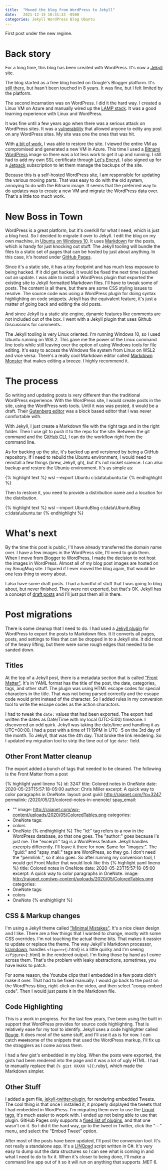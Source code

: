 ```yaml
---
title:  "Moved the blog from WordPress to Jekyll"
date:   2021-12-15 10:31:33 -0500
categories: Jekyll WordPress Blog Ubuntu
---
```

First post under the new regime.

# Back story

For a long time, this blog has been created with WordPress. It's now a <a href="https://jekyllrb.com/" target="_blank">Jekyll</a> site.

The blog started as a free blog hosted on Google's Blogger platform. It's <a href="http://anotherlab.blogspot.com/" target="_blank">still there</a>, but hasn't been touched in 8 years. It was fine, but I felt limited by the platform. 

The second incarnation was on WordPress. I did it the hard way. I created a Linux VM on Azure and manually wired up the <a href="https://en.wikipedia.org/wiki/LAMP_(software_bundle)" target="_blank">LAMP stack</a>. It was a good learning experience with Linux and WordPress.

It was fine until a few years ago when there was a serious attack on WordPress sites. It was a [vulnerability](https://blog.sucuri.net/2017/02/content-injection-vulnerability-wordpress-rest-api.html) that allowed anyone to edity any post on any WordPress sites. My site was one the ones that was hit.

With [a bit of work](/2017/02/21/and-then-my-blog-was-defaced/), I was able to restore the site. I viewed the entire VM as compromised and generated a new VM in Azure. This time I used a <a href="https://bitnami.com/stack/wordpress" target="_blank">Bitnami WordPress</a> image so there was a lot less work to get it up and running. I still had to add my own SSL certificate through <a href="https://letsencrypt.org/" target="_blank">Let's Encryt</a>. I also signed up for a <a href="jetpack.com/upgrade/backup/" target="_blank">Jetpack</a> subscription to let them manage the backups of the site.

Because this is a self-hosted WordPress site, I am responsible for updating the various moving parts. That was easy to do with the old system, annoying to do with the Bitnami image. It seems that the preferred way to do updates was to create a new VM and migrate the WordPress data over. That's a little too much work.

# New Boss in Town
WordPress is a great platform, but it's overkill for what I need, which is just a blog host. So I decided to migrate it over to Jekyll. I edit the blog on my own machine, in [Ubuntu on Windows 10](https://ubuntu.com/tutorials/ubuntu-on-windows#1-overview). It uses <a href="https://www.markdownguide.org/" target="_blank">Markdown</a> for the posts, which is handy for just knocking out stuff. The Jekyll tooling will bundle the files to a static set of pages that can be hosted by just about anything. In this case, it's hosted under <a href="https://pages.github.com/" target="_blank">GitHub Pages</a>.

Since it's a static site, it has a tiny footprint and has much less exposure to being hacked. If it did get hacked, it would be fixed the next time I pushed out an update. I was able to install a WordPress plugin that exported the existing site to Jekyll formatted Markdown files. I'll have to tweak some of posts. The content is all there, but there are some CSS styling issues to resolve. The source code was using a WordPress plugin for doing syntax highlighting on code snippets. Jekyll has the equivalent feature, it's just a matter of going back and editing the old posts.

And since Jekyll is a static site engine, dynamic features like comments are not included out of the box. I went with a Jekyll plugin that uses Github Discussions for comments..

The Jekyll tooling is very Linux oriented. I'm running Windows 10, so I used Ubuntu running on WSL2. This gave me the power of the Linux command line tools while still leaving over the option of using Windows tools for file editing. It's easy to access the Windows file system from Linux on WSL2 and vice versa. There's a really cool Markdown editor called <a href="markdownmonster.west-wind.com" target="_blank">Markdown Monster</a> that makes editing a breeze. I highly recommend it.

# The process
So writing and updating posts is very different than the traditional WordPress experience. With the WordPress site, I would create posts in the site, using the WordPress web tools. Until it was was posted, it would be a draft. Their <a href="https://wordpress.org/gutenberg/" target="_blank">Gutenberg editor</a> was a block based editor that I was never comfortable with.

With Jekyll, I just create a Markdown file with the right tags and in the right folder. Then I use git to push it to the repo for the site. Between the git command and the <a href="https://github.com/cli/cli" target="_blank">GitHub CLI</a>, I can do the workflow right from the command line.

As for backing up the site, it's backed up and versioned by being a GitHub repository. If I need to rebuild the Ubuntu environment, I would need to reinstall a few things (brew, Jekyll, gh), but it's not rocket science. I can also backup and restore the Ubuntu environment. It's as simple as:

{% highlight text %}
wsl --export Ubuntu c:\data\ubuntu.tar
{% endhighlight %}

Then to restore it, you need to provide a distribution name and a location for the distribution.

{% highlight text %}
wsl --import UbuntuBlog c:\data\UbuntuBlog c:\data\ubuntu.tar
{% endhighlight %}

# What's next
By the time this post is public, I'll have already transferred the domain name over. I have a few images in the WordPress site, I'll need to grab them. When I move from Blogger to WordPress, I made the decision to not host the images in WordPress. Almost all of my blog post images are hosted on my SmugMug site. I figured if I ever moved the blog again, that would be one less thing to worry about.

I also have some draft posts. I had a handful of stuff that I was going to blog about, but never finished. They were not exported, but that's OK. Jekyll has a concept of <a href="https://jekyllrb.com/docs/posts/" target="_blank">draft posts</a> and I'll just put them all in there.

# Post migrations
There is some cleanup that I need to do. I had used a [Jekyll plugin](https://github.com/benbalter/wordpress-to-jekyll-exporter) for WordPress to export the posts to Markdown files. It It converts all pages, posts, and settings to files that can be dropped in to a Jekyll site. It did most of the heavy lifting, but there were some rough edges that needed to be sanded down.

## Titles
At the top of a Jekyll post, there is a metadata section that is called ["Front Matter"](https://jekyllrb.com/docs/front-matter/). It's in YAML format has the title of the post, the date, categories, tags, and other stuff. The plugin was using HTML escape codes for special characters in the title. That was not being parsed correctly and the escape code would print instead of the character. So I added rules in my conversion tool to write the escape codes as the action charactors.

I had to tweak the `date:` values that had been exported. The export had written the dates as Date/Time with my local (UTC-5:00) timezone. I discovered an odd quirk. Jekyll was taking the date/time and handling it as UTC±00:00. I had a post with a time of 11:19PM in UTC -5 on the 3rd day of the month. To Jekyll, that was the 4th day. That broke the link rendering. So I updated my migration tool to strip the time out of tge `date:` field.

## Other Front Matter cleanup
The export added a bunch of tags that needed to be cleaned. The following is the Front Matter from a post

{% highlight yaml lineno %}
id: 3247
title: Colored notes in OneNote
date: 2020-05-23T15:57:18-05:00
author: Chris Miller
excerpt: A quick way to color paragraphs in OneNote.
layout: post
guid: http://rajapet.com/?p=3247
permalink: /2020/05/23/colored-notes-in-onenote/
spay_email:
  - ""
image: http://rajapet.com/wp-content/uploads/2020/05/ColoredTables.png
categories:
  - OneNote
tags:
  - colors
  - OneNote
{% endhighlight %}
The "id:" tag refers to a row in the WordPress database, so that one goes. The "author:" goes because i's just me. The "excerpt:" tag is a WordPress feature. Jekyll handles excerpts differently. I'll leave it there for now. Same for "images:". The "guid:" and "spay_mail:" tags are WordPress, so they go. I don't need the "permlink:", so it also goes. So after running my conversion tool, I would get Front Matter that would look like this
{% highlight yaml lineno %}
title: Colored notes in OneNote
date: 2020-05-23T15:57:18-05:00
excerpt: A quick way to color paragraphs in OneNote.
image: http://rajapet.com/wp-content/uploads/2020/05/ColoredTables.png
categories:
  - OneNote
tags:
  - colors
  - OneNote
{% endhighlight %}

## CSS & Markup changes
I'm using a Jekyll theme called ["Minimal Mistakes"](https://mmistakes.github.io/minimal-mistakes/). It's a nice clean design and I like. There are a few things that I wanted to change, mostly with some CSS overrides. I'm not touching the actual theme bits. That makes it eassier to update or replace the theme. The way Jekyll's Markdown processor, [kramdown](https://kramdown.gettalong.org/index.html), handles `<figure>`{:.html} is a little quirky and I'm seeing `</figure>`{:.html} in the rendered output. I'm fixing those by hand as I come across them. That's the problem with leaky abstractions, sometimes, you have leaks to patch.

For some reason, the Youtube clips that I embedded in a few posts didn't make it over. That had to be fixed manually. I would go back to the post on the WordPress blog, right-click on the video, and then select "coopy embed code". Then I would just paste it in the Markdown file.
## Code Highlighting
This is a work in progress. For the last few years, I've been using the built in support that WordPress provides for source code highlighting. That is relatively ease for my tool to identify. Jekyll uses a code highlighter called [Rouge](http://rouge.jneen.net/). It does most of the same stuff, and I'll use it as is for now. I can catch ~~most~~some of the snippets that used the WordPress markup, I'll fix up the stragglers as I come across them.

I had a few gist's embedded in my blog. When the posts were exported, the gists had been rendered into the page and it was a lot of ugly HTML. I had to manually replace that `{% gist XXXXX %}`{:.ruby}, which made the Markdown simpler.

## Other Stuff
I added a gem file, [jekyll-twitter-plugin](https://github.com/rob-murray/jekyll-twitter-plugin), for rendering embedded Tweets. The cool thing is that once I installed it, it properly displayed the tweets that I had embedded in WordPress. I'm migrating them over to use the [Liquid tags](https://jekyllrb.com/docs/step-by-step/02-liquid/), it's much easier to woprk with. I ended up not being able to use that plugin. GitHub Pages only supports a [fixed list of plugins](https://pages.github.com/versions/), and that one wasn't on it. So I did it the hard way, go to the tweet in Twitter, click the "⋯" menu, and select the "Embed Tweet" option.

After most of the posts have been updated, I'll post the conversion tool. It's not really a standalone app. It's a [LINQpad](https://www.linqpad.net/) script written in C#. It's very easy to dump out the data structures so I can see what is coming in and what I need to do to fix it.  When it's closer to being done, I'll make a command line app out of it so it will run on anything that supports .MET 6.